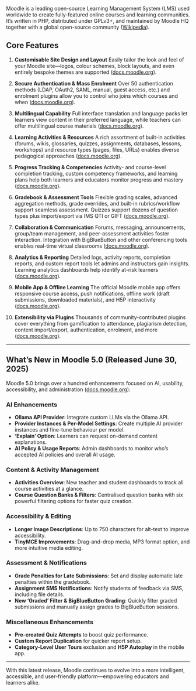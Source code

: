 Moodle is a leading open-source Learning Management System (LMS) used worldwide to create fully-featured online courses
and learning communities. It’s written in PHP, distributed under GPLv3+, and maintained by Moodle HQ together with a
global open-source community ([Wikipedia][1]).

## Core Features

1. **Customisable Site Design and Layout**
   Easily tailor the look and feel of your Moodle site—logos, colour schemes, block layouts, and even entirely bespoke
   themes are supported ([docs.moodle.org][2]).

2. **Secure Authentication & Mass Enrolment**
   Over 50 authentication methods (LDAP, OAuth2, SAML, manual, guest access, etc.) and enrolment plugins allow you to
   control who joins which courses and when ([docs.moodle.org][2]).

3. **Multilingual Capability**
   Full interface translation and language packs let learners view content in their preferred language, while teachers
   can offer multilingual course materials ([docs.moodle.org][2]).

4. **Learning Activities & Resources**
   A rich assortment of built-in activities (forums, wikis, glossaries, quizzes, assignments, databases, lessons,
   workshops) and resource types (pages, files, URLs) enables diverse pedagogical approaches ([docs.moodle.org][2]).

5. **Progress Tracking & Competencies**
   Activity- and course-level completion tracking, custom competency frameworks, and learning plans help both learners
   and educators monitor progress and mastery ([docs.moodle.org][2]).

6. **Gradebook & Assessment Tools**
   Flexible grading scales, advanced aggregation methods, grade overrides, and built-in rubrics/workflow support
   seamless assessment. Quizzes support dozens of question types plus import/export via IMS QTI or
   GIFT ([docs.moodle.org][2]).

7. **Collaboration & Communication**
   Forums, messaging, announcements, group/team management, and peer-assessment activities foster interaction.
   Integration with BigBlueButton and other conferencing tools enables real-time virtual
   classrooms ([docs.moodle.org][2]).

8. **Analytics & Reporting**
   Detailed logs, activity reports, completion reports, and custom report tools let admins and instructors gain
   insights. Learning analytics dashboards help identify at-risk learners ([docs.moodle.org][2]).

9. **Mobile App & Offline Learning**
   The official Moodle mobile app offers responsive course access, push notifications, offline work (draft submissions,
   downloaded materials), and H5P interactivity ([docs.moodle.org][2]).

10. **Extensibility via Plugins**
    Thousands of community-contributed plugins cover everything from gamification to attendance, plagiarism detection,
    content import/export, authentication, enrolment, and more ([docs.moodle.org][2]).

---

## What’s New in Moodle 5.0 (Released June 30, 2025)

Moodle 5.0 brings over a hundred enhancements focused on AI, usability, accessibility, and
administration ([docs.moodle.org][3]):

### AI Enhancements

- **Ollama API Provider**: Integrate custom LLMs via the Ollama API.
- **Provider Instances & Per-Model Settings**: Create multiple AI provider instances and fine-tune behaviour per model.
- **‘Explain’ Option**: Learners can request on-demand content explanations.
- **AI Policy & Usage Reports**: Admin dashboards to monitor who’s accepted AI policies and overall AI usage.

### Content & Activity Management

- **Activities Overview**: New teacher and student dashboards to track all course activities at a glance.
- **Course Question Banks & Filters**: Centralised question banks with six powerful filtering options for faster quiz
  creation.

### Accessibility & Editing

- **Longer Image Descriptions**: Up to 750 characters for alt-text to improve accessibility.
- **TinyMCE Improvements**: Drag-and-drop media, MP3 format option, and more intuitive media editing.

### Assessment & Notifications

- **Grade Penalties for Late Submissions**: Set and display automatic late penalties within the gradebook.
- **Assignment SMS Notifications**: Notify students of feedback via SMS, including file details.
- **New ‘Graded’ Filter & BigBlueButton Grading**: Quickly filter graded submissions and manually assign grades to
  BigBlueButton sessions.

### Miscellaneous Enhancements

- **Pre-created Quiz Attempts** to boost quiz performance.
- **Custom Report Duplication** for quicker report setup.
- **Category-Level User Tours** exclusion and **H5P Autoplay** in the mobile app.

---

With this latest release, Moodle continues to evolve into a more intelligent, accessible, and user-friendly
platform—empowering educators and learners alike.

[1]: https://en.wikipedia.org/wiki/Moodle?utm_source=adorsys-gis "Moodle"
[2]: https://docs.moodle.org/en/Features?utm_source=adorsys-gis "Features - MoodleDocs"
[3]: https://docs.moodle.org/en/New_features?utm_source=adorsys-gis "New features - MoodleDocs"
